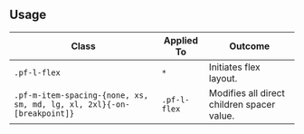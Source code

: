 ## Usage

| Class | Applied To | Outcome |
| -- | -- | -- |
| `.pf-l-flex` | `*` |  Initiates flex layout. |
| `.pf-m-item-spacing-{none, xs, sm, md, lg, xl, 2xl}{-on-[breakpoint]}` | `.pf-l-flex` |  Modifies all direct children spacer value. |
